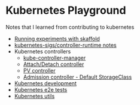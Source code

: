 # Kubernetes Playground

Notes that I learned from contributing to kubernetes

- [Running experiments with skaffold](./docs/sandbox-with-debugger.md)
- [kubernetes-sigs/controller-runtime notes](./docs/controller-runtime.md)
- Kubernetes controllers
  - [kube-controller-manager](./docs/kube-controller-manager.md)
  - [Attach/Detach controller](./docs/attach-detach-controller.md)
  - [PV controller](./docs/pv-controller.md)
  - [Admission controller - Default StorageClass](./docs/admission-controller-default-storage-class.md)
- [Kubernetes development](./docs/kubernetes-development.md)
- [Kubernetes e2e tests](./docs/kubernetes-e2e-tests.md)
- [Kubernetes utils](./docs/kubernetes-utils.md)
